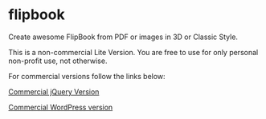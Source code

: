 # flipbook
Create awesome FlipBook from PDF or images in 3D or Classic Style.

This is a non-commercial Lite Version. You are free to use for only personal non-profit use, not otherwise.

For commercial versions follow the links below:

[Commercial jQuery Version](https://codecanyon.net/item/3d-pdf-flipbook-dflip-jquery-plugin/15834127?ref=deip)

[Commercial WordPress version](https://codecanyon.net/item/flipbook-3d-pdf-dflip-wordpress/16408847?ref=deip)